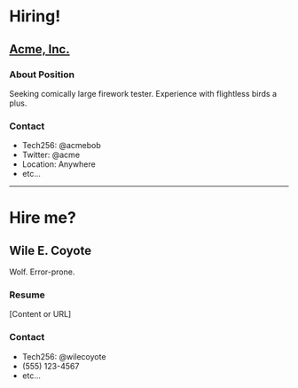 # Hiring!

## [Acme, Inc.](https://en.wikipedia.org/wiki/Acme_Corporation)

### About Position
Seeking comically large firework tester. Experience with flightless birds a plus.

### Contact
- Tech256: @acmebob
- Twitter: @acme
- Location: Anywhere
- etc...

---

# Hire me?

## Wile E. Coyote
Wolf. Error-prone.

### Resume
[Content or URL]

### Contact
- Tech256: @wilecoyote
- (555) 123-4567
- etc...
